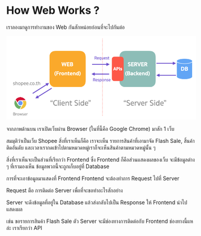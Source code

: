 # How Web Works ?

เราลองมาดูการทำงานของ Web กันสักหน่อยก่อนที่จะไปกันต่อ

![Basic web architecture](./images/web-basic-architect-client-server.png)

จากภาพด้านบน เราเปิดเว็บผ่าน Browser (ในที่นี้คือ Google Chrome) มาสัก 1 เว็บ

สมมุติว่าเป็นเว็บ Shopee สิ่งที่เราเห็นก็คือ เราจะเห็น รายการสินค้าที่เอามาจัด Flash Sale, สิ้นค้าติดอันดับ และเวลาเรากดเข้าไปตามหมวดหมู่เราก็จะเห็นสินค้าตามหมวดหมู่นั้น ๆ

สิ่งที่เราเห็นจะเป็นส่วนที่เรียกว่า Frontend ซึ่ง Frontend ก็คือส่วนแสดงผลของเว็บ จะมีข้อมูลต่าง ๆ ที่เรามองเห็น ข้อมูลพวกนี้จะถูกเก็บอยู่ที่ Database

การที่จะเอาข้อมูลมาแสดงที่ Frontend Frontend จะต้องทำการ Request ไปที่ Server

Request ตือ การติดต่อ Server เพื่อที่จะขอทำอะไรสักอย่าง

Server จะดึงข้อมูลที่อยู่ใน Database แล้วส่งกลับไปเป็น Response ให้ Frontend นำไปแสดงผล

เช่น ขอรายการสินค้า Flash Sale ตัว Server จะมีช่องทางการติดต่อกับ Frontend ช่องทางนี้แหล่ะ เราเรียกว่า API
